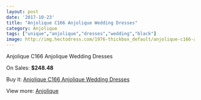 ```yaml
---
layout: post
date: '2017-10-23'
title: "Anjolique C166 Anjolique Wedding Dresses"
category: Anjolique
tags: ["unique","anjolique","dresses","wedding","black"]
image: http://img.hectodress.com/1976-thickbox_default/anjolique-c166-anjolique-wedding-dresses.jpg
---
```

Anjolique C166 Anjolique Wedding Dresses

On Sales: **$248.48**
<a href="https://www.hectodress.com/anjolique/1244-anjolique-c166-anjolique-wedding-dresses.html"><amp-img layout="responsive" width="600" height="600" src="//img.hectodress.com/1976-thickbox_default/anjolique-c166-anjolique-wedding-dresses.jpg" alt="Anjolique C166 Anjolique Wedding Dresses 0" /></a>
<a href="https://www.hectodress.com/anjolique/1244-anjolique-c166-anjolique-wedding-dresses.html"><amp-img layout="responsive" width="600" height="600" src="//img.hectodress.com/1977-thickbox_default/anjolique-c166-anjolique-wedding-dresses.jpg" alt="Anjolique C166 Anjolique Wedding Dresses 1" /></a>

Buy it: [Anjolique C166 Anjolique Wedding Dresses](https://www.hectodress.com/anjolique/1244-anjolique-c166-anjolique-wedding-dresses.html "Anjolique C166 Anjolique Wedding Dresses")

View more: [Anjolique](https://www.hectodress.com/16-anjolique "Anjolique")
